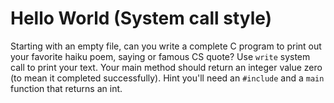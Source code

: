 # Hello World (System call style) #
Starting with an empty file, can you write a complete C program to print out your favorite haiku poem, saying or famous CS quote?
Use `write` system call to print your text.
Your main method should return an integer value zero (to mean it completed successfully).
Hint you'll need an `#include` and a `main` function that returns an int.
